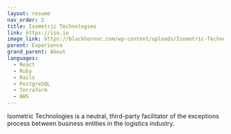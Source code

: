 ```yaml
---
layout: resume
nav_order: 2
title: Isometric Technologies
link: https://iso.io
image_link: https://blackhornvc.com/wp-content/uploads/Isometric-Technologies-ISO-White-Logo-Blackhorn-Ventures.png
parent: Experience
grand_parent: About
languages:
  - React
  - Ruby
  - Rails
  - PostgreSQL
  - Terraform
  - AWS
---
```


Isometric Technologies is a neutral, third-party facilitator of the exceptions
process between business entities in the logistics industry.
